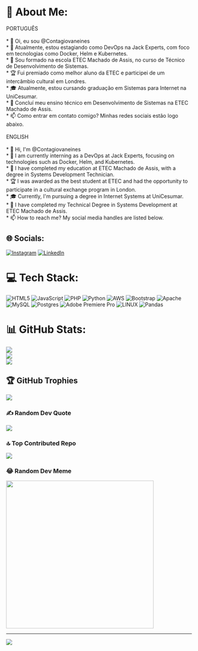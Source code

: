 # 💫 About Me:
PORTUGUÊS<br><br>* 👋 Oi, eu sou @Contagiovaneines<br>* 👀 Atualmente, estou estagiando como DevOps na Jack Experts, com foco em tecnologias como Docker, Helm e Kubernetes.<br>* 🌱 Sou formado na escola ETEC Machado de Assis, no curso de Técnico de Desenvolvimento de Sistemas.<br>* 🏆 Fui premiado como melhor aluno da ETEC e participei de um intercâmbio cultural em Londres.<br>* 🎓 Atualmente, estou cursando graduação em Sistemas para Internet na UniCesumar.<br>* 🎒 Concluí meu ensino técnico em Desenvolvimento de Sistemas na ETEC Machado de Assis.<br>* 📫 Como entrar em contato comigo? Minhas redes sociais estão logo abaixo.<br><br>ENGLISH<br><br>* 👋 Hi, I'm @Contagiovaneines<br>* 👀 I am currently interning as a DevOps at Jack Experts, focusing on technologies such as Docker, Helm, and Kubernetes.<br>* 🌱 I have completed my education at ETEC Machado de Assis, with a degree in Systems Development Technician.<br>* 🏆 I was awarded as the best student at ETEC and had the opportunity to participate in a cultural exchange program in London.<br>* 🎓 Currently, I'm pursuing a degree in Internet Systems at UniCesumar.<br>* 🎒 I have completed my Technical Degree in Systems Development at ETEC Machado de Assis.<br>* 📫 How to reach me? My social media handles are listed below.<br>


## 🌐 Socials:
[![Instagram](https://img.shields.io/badge/Instagram-%23E4405F.svg?logo=Instagram&logoColor=white)](https://instagram.com/giovane_ines) [![LinkedIn](https://img.shields.io/badge/LinkedIn-%230077B5.svg?logo=linkedin&logoColor=white)](https://www.linkedin.com/in/giovane-ines) 

# 💻 Tech Stack:
![HTML5](https://img.shields.io/badge/html5-%23E34F26.svg?style=for-the-badge&logo=html5&logoColor=white) ![JavaScript](https://img.shields.io/badge/javascript-%23323330.svg?style=for-the-badge&logo=javascript&logoColor=%23F7DF1E) ![PHP](https://img.shields.io/badge/php-%23777BB4.svg?style=for-the-badge&logo=php&logoColor=white) ![Python](https://img.shields.io/badge/python-3670A0?style=for-the-badge&logo=python&logoColor=ffdd54) ![AWS](https://img.shields.io/badge/AWS-%23FF9900.svg?style=for-the-badge&logo=amazon-aws&logoColor=white) ![Bootstrap](https://img.shields.io/badge/bootstrap-%23563D7C.svg?style=for-the-badge&logo=bootstrap&logoColor=white) ![Apache](https://img.shields.io/badge/apache-%23D42029.svg?style=for-the-badge&logo=apache&logoColor=white) ![MySQL](https://img.shields.io/badge/mysql-%2300f.svg?style=for-the-badge&logo=mysql&logoColor=white) ![Postgres](https://img.shields.io/badge/postgres-%23316192.svg?style=for-the-badge&logo=postgresql&logoColor=white) ![Adobe Premiere Pro](https://img.shields.io/badge/Adobe%20Premiere%20Pro-9999FF.svg?style=for-the-badge&logo=Adobe%20Premiere%20Pro&logoColor=white) ![LINUX](https://img.shields.io/badge/Linux-FCC624?style=for-the-badge&logo=linux&logoColor=black) ![Pandas](https://img.shields.io/badge/pandas-%23150458.svg?style=for-the-badge&logo=pandas&logoColor=white)
# 📊 GitHub Stats:
![](https://github-readme-stats.vercel.app/api?username=Contagiovaneines&theme=dark&hide_border=false&include_all_commits=false&count_private=false)<br/>
![](https://github-readme-streak-stats.herokuapp.com/?user=Contagiovaneines&theme=dark&hide_border=false)<br/>
![](https://github-readme-stats.vercel.app/api/top-langs/?username=Contagiovaneines&theme=dark&hide_border=false&include_all_commits=false&count_private=false&layout=compact)

## 🏆 GitHub Trophies
![](https://github-profile-trophy.vercel.app/?username=Contagiovaneines&theme=radical&no-frame=false&no-bg=true&margin-w=4)

### ✍️ Random Dev Quote
![](https://quotes-github-readme.vercel.app/api?type=horizontal&theme=radical)

### 🔝 Top Contributed Repo
![](https://github-contributor-stats.vercel.app/api?username=Contagiovaneines&limit=5&theme=dark&combine_all_yearly_contributions=true)

### 😂 Random Dev Meme
<img src='https://randommeme-five.vercel.app/' style="height: 400px;"/>

---
[![](https://visitcount.itsvg.in/api?id=Contagiovaneines&icon=0&color=0)](https://visitcount.itsvg.in)

<!-- Proudly created with GPRM ( https://gprm.itsvg.in ) -->
